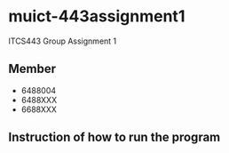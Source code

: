 # muict-443assignment1
ITCS443 Group Assignment 1
## Member
 - 6488004
 - 6488XXX
 - 6688XXX
## Instruction of how to run the program
